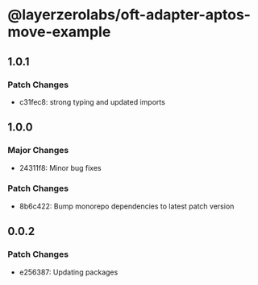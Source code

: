 # @layerzerolabs/oft-adapter-aptos-move-example

## 1.0.1

### Patch Changes

- c31fec8: strong typing and updated imports

## 1.0.0

### Major Changes

- 24311f8: Minor bug fixes

### Patch Changes

- 8b6c422: Bump monorepo dependencies to latest patch version

## 0.0.2

### Patch Changes

- e256387: Updating packages
